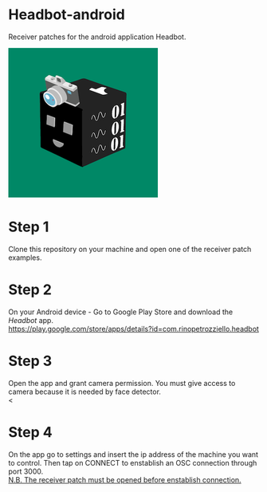 # Headbot-android
Receiver patches for the android application Headbot.

![alt text](https://github.com/Rinandroide/Headbot-android/blob/main/headbot_logo.png?raw=true)
<br>
# Step 1
Clone this repository on your machine and open one of the receiver patch examples.
<br>
# Step 2
On your Android device - Go to Google Play Store and download the <i>Headbot</i> app. <br>
https://play.google.com/store/apps/details?id=com.rinopetrozziello.headbot
<br>
# Step 3
Open the app and grant camera permission. You must give access to camera because it is needed by face detector.
<br><
# Step 4
On the app go to settings and insert the ip address of the machine you want to control. Then tap on CONNECT to enstablish an OSC connection through port 3000. <br>
<a style="text-decoration:underline;">N.B. The receiver patch must be opened before enstablish connection. </a>
